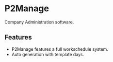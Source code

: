 # P2Manage
Company Administration software.

## Features
* P2Manage features a full workschedule system.
* Auto generation with template days.
